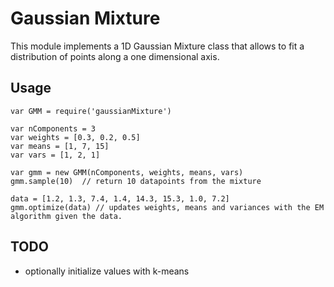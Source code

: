 # Gaussian Mixture

This module implements a 1D Gaussian Mixture class that allows to fit a distribution of points along a one dimensional axis.

## Usage

```
var GMM = require('gaussianMixture')

var nComponents = 3
var weights = [0.3, 0.2, 0.5]
var means = [1, 7, 15]
var vars = [1, 2, 1]

var gmm = new GMM(nComponents, weights, means, vars)
gmm.sample(10)  // return 10 datapoints from the mixture

data = [1.2, 1.3, 7.4, 1.4, 14.3, 15.3, 1.0, 7.2]
gmm.optimize(data) // updates weights, means and variances with the EM algorithm given the data.
```

## TODO

- optionally initialize values with k-means
